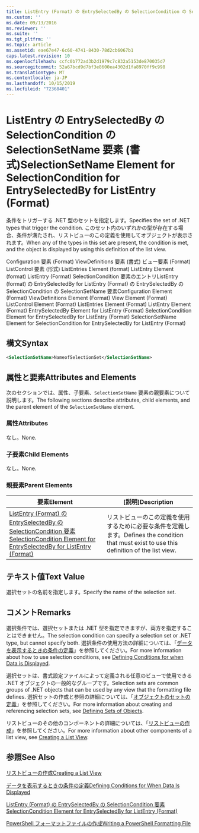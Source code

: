 ```yaml
---
title: ListEntry (Format) の EntrySelectedBy の SelectionCondition の SelectionSetName 要素Microsoft Docs
ms.custom: ''
ms.date: 09/13/2016
ms.reviewer: ''
ms.suite: ''
ms.tgt_pltfrm: ''
ms.topic: article
ms.assetid: eae67e47-6c60-4741-8430-78d2cb6067b1
caps.latest.revision: 10
ms.openlocfilehash: ccfc0b772ad3b2d1979c7c832a5153de870035d7
ms.sourcegitcommit: 52a67bcd9d7bf3e8600ea4302d1fa8970ff9c998
ms.translationtype: MT
ms.contentlocale: ja-JP
ms.lasthandoff: 10/15/2019
ms.locfileid: "72368401"
---
```

# <a name="selectionsetname-element-for-selectioncondition-for-entryselectedby-for-listentry-format"></a><span data-ttu-id="1fa47-102">ListEntry の EntrySelectedBy の SelectionCondition の SelectionSetName 要素 (書式)</span><span class="sxs-lookup"><span data-stu-id="1fa47-102">SelectionSetName Element for SelectionCondition for EntrySelectedBy for ListEntry (Format)</span></span>

<span data-ttu-id="1fa47-103">条件をトリガーする .NET 型のセットを指定します。</span><span class="sxs-lookup"><span data-stu-id="1fa47-103">Specifies the set of .NET types that trigger the condition.</span></span> <span data-ttu-id="1fa47-104">このセット内のいずれかの型が存在する場合、条件が満たされ、リストビューのこの定義を使用してオブジェクトが表示されます。</span><span class="sxs-lookup"><span data-stu-id="1fa47-104">When any of the types in this set are present, the condition is met, and the object is displayed by using this definition of the list view.</span></span>

<span data-ttu-id="1fa47-105">Configuration 要素 (Format) ViewDefinitions 要素 (書式) ビュー要素 (Format) ListControl 要素 (形式) ListEntries Element (format) ListEntry Element (format) ListEntry (Format) SelectionCondition 要素のエントリListEntry (format) の EntrySelectedBy for ListEntry (Format) の EntrySelectedBy の SelectionCondition の SelectionSetName 要素</span><span class="sxs-lookup"><span data-stu-id="1fa47-105">Configuration Element (Format) ViewDefinitions Element (Format) View Element (Format) ListControl Element (Format) ListEntries Element (Format) ListEntry Element (Format) EntrySelectedBy Element for ListEntry (Format) SelectionCondition Element for EntrySelectedBy for ListEntry (Format) SelectionSetName Element for SelectionCondition for EntrySelectedBy for ListEntry (Format)</span></span>

## <a name="syntax"></a><span data-ttu-id="1fa47-106">構文</span><span class="sxs-lookup"><span data-stu-id="1fa47-106">Syntax</span></span>

```xml
<SelectionSetName>NameofSelectionSet</SelectionSetName>
```

## <a name="attributes-and-elements"></a><span data-ttu-id="1fa47-107">属性と要素</span><span class="sxs-lookup"><span data-stu-id="1fa47-107">Attributes and Elements</span></span>

<span data-ttu-id="1fa47-108">次のセクションでは、属性、子要素、`SelectionSetName` 要素の親要素について説明します。</span><span class="sxs-lookup"><span data-stu-id="1fa47-108">The following sections describe attributes, child elements, and the parent element of the `SelectionSetName` element.</span></span>

### <a name="attributes"></a><span data-ttu-id="1fa47-109">属性</span><span class="sxs-lookup"><span data-stu-id="1fa47-109">Attributes</span></span>

<span data-ttu-id="1fa47-110">なし。</span><span class="sxs-lookup"><span data-stu-id="1fa47-110">None.</span></span>

### <a name="child-elements"></a><span data-ttu-id="1fa47-111">子要素</span><span class="sxs-lookup"><span data-stu-id="1fa47-111">Child Elements</span></span>

<span data-ttu-id="1fa47-112">なし。</span><span class="sxs-lookup"><span data-stu-id="1fa47-112">None.</span></span>

### <a name="parent-elements"></a><span data-ttu-id="1fa47-113">親要素</span><span class="sxs-lookup"><span data-stu-id="1fa47-113">Parent Elements</span></span>

|<span data-ttu-id="1fa47-114">要素</span><span class="sxs-lookup"><span data-stu-id="1fa47-114">Element</span></span>|<span data-ttu-id="1fa47-115">[説明]</span><span class="sxs-lookup"><span data-stu-id="1fa47-115">Description</span></span>|
|-------------|-----------------|
|[<span data-ttu-id="1fa47-116">ListEntry (Format) の EntrySelectedBy の SelectionCondition 要素</span><span class="sxs-lookup"><span data-stu-id="1fa47-116">SelectionCondition Element for EntrySelectedBy for ListEntry (Format)</span></span>](./selectioncondition-element-for-entryselectedby-for-listcontrol-format.md)|<span data-ttu-id="1fa47-117">リストビューのこの定義を使用するために必要な条件を定義します。</span><span class="sxs-lookup"><span data-stu-id="1fa47-117">Defines the condition that must exist to use this definition of the list view.</span></span>|

## <a name="text-value"></a><span data-ttu-id="1fa47-118">テキスト値</span><span class="sxs-lookup"><span data-stu-id="1fa47-118">Text Value</span></span>

<span data-ttu-id="1fa47-119">選択セットの名前を指定します。</span><span class="sxs-lookup"><span data-stu-id="1fa47-119">Specify the name of the selection set.</span></span>

## <a name="remarks"></a><span data-ttu-id="1fa47-120">コメント</span><span class="sxs-lookup"><span data-stu-id="1fa47-120">Remarks</span></span>

<span data-ttu-id="1fa47-121">選択条件では、選択セットまたは .NET 型を指定できますが、両方を指定することはできません。</span><span class="sxs-lookup"><span data-stu-id="1fa47-121">The selection condition can specify a selection set or .NET type, but cannot specify both.</span></span> <span data-ttu-id="1fa47-122">選択条件の使用方法の詳細については、「[データを表示するときの条件の定義](./defining-conditions-for-displaying-data.md)」を参照してください。</span><span class="sxs-lookup"><span data-stu-id="1fa47-122">For more information about how to use selection conditions, see [Defining Conditions for when Data is Displayed](./defining-conditions-for-displaying-data.md).</span></span>

<span data-ttu-id="1fa47-123">選択セットは、書式設定ファイルによって定義される任意のビューで使用できる .NET オブジェクトの一般的なグループです。</span><span class="sxs-lookup"><span data-stu-id="1fa47-123">Selection sets are common groups of .NET objects that can be used by any view that the formatting file defines.</span></span> <span data-ttu-id="1fa47-124">選択セットの作成と参照の詳細については、「[オブジェクトのセットの定義](./defining-selection-sets.md)」を参照してください。</span><span class="sxs-lookup"><span data-stu-id="1fa47-124">For more information about creating and referencing selection sets, see [Defining Sets of Objects](./defining-selection-sets.md).</span></span>

<span data-ttu-id="1fa47-125">リストビューのその他のコンポーネントの詳細については、「[リストビューの作成](./creating-a-list-view.md)」を参照してください。</span><span class="sxs-lookup"><span data-stu-id="1fa47-125">For more information about other components of a list view, see [Creating a List View](./creating-a-list-view.md).</span></span>

## <a name="see-also"></a><span data-ttu-id="1fa47-126">参照</span><span class="sxs-lookup"><span data-stu-id="1fa47-126">See Also</span></span>

[<span data-ttu-id="1fa47-127">リストビューの作成</span><span class="sxs-lookup"><span data-stu-id="1fa47-127">Creating a List View</span></span>](./creating-a-list-view.md)

[<span data-ttu-id="1fa47-128">データを表示するときの条件の定義</span><span class="sxs-lookup"><span data-stu-id="1fa47-128">Defining Conditions for When Data Is Displayed</span></span>](./defining-conditions-for-displaying-data.md)

[<span data-ttu-id="1fa47-129">ListEntry (Format) の EntrySelectedBy の SelectionCondition 要素</span><span class="sxs-lookup"><span data-stu-id="1fa47-129">SelectionCondition Element for EntrySelectedBy for ListEntry (Format)</span></span>](./selectioncondition-element-for-entryselectedby-for-listcontrol-format.md)

[<span data-ttu-id="1fa47-130">PowerShell フォーマットファイルの作成</span><span class="sxs-lookup"><span data-stu-id="1fa47-130">Writing a PowerShell Formatting File</span></span>](./writing-a-powershell-formatting-file.md)
